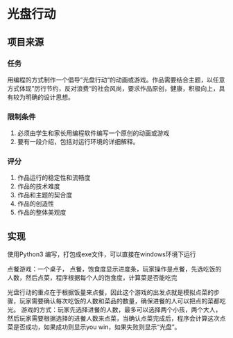 # 光盘行动
## 项目来源
### 任务
用编程的方式制作一个倡导“光盘行动“的动画或游戏。作品需要结合主题，以任意方式体现”厉行节约，反对浪费“的社会风尚，要求作品原创，健康，积极向上，具有较为明确的设计思想。
### 限制条件
1. 必须由学生和家长用编程软件编写一个原创的动画或游戏
2. 要有一段介绍，包括对运行环境的详细解释。
### 评分
1. 作品运行的稳定性和流畅度
2. 作品的技术难度
3. 作品和主题的契合度
4. 作品的创造性
5. 作品的整体美观度
## 实现
使用Python3 编写，打包成exe文件，可以直接在windows环境下运行


点餐游戏：一个桌子， 点餐，饱食度显示进度条，玩家操作是点餐，先选吃饭的人数，然后点菜，程序根据每个人的饱食度，计算菜是否能吃完

光盘行动的重点在于根据饭量来点餐，因此这个游戏的出发点就是模拟点菜的步骤，玩家需要确认每次吃饭的人数和菜品的数量，确保进餐的人可以把点的菜都吃光。
游戏的方式：玩家先选择进餐的人数，最多可以选择两个小孩，两个大人，然后玩家需要根据选择的进餐人数来点菜，当确认点菜完成后，程序会计算这次点菜是否成功，如果成功则显示you win，如果失败则显示“光盘”。

